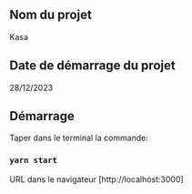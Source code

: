 
## Nom du projet
Kasa


## Date de démarrage du projet
28/12/2023


## Démarrage
Taper dans le terminal la commande:

### `yarn start`

URL dans le navigateur
[http://localhost:3000]